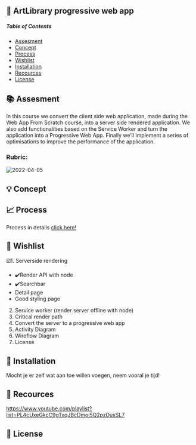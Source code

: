 ## 📱 ArtLibrary progressive web app
##### Table of Contents
* [Assesment](https://github.com/Yolandaokyere/RijkArt-progressive-web/blob/main/README.md#-assesment)
* [Concept](https://github.com/Yolandaokyere/RijkArt-progressive-web/blob/main/README.md#-concept)
* [Process](https://github.com/Yolandaokyere/RijkArt-progressive-web/blob/main/README.md#-process)
* [Wishlist](https://github.com/Yolandaokyere/RijkArt-progressive-web/blob/main/README.md#-wishlist)
* [Installation](https://github.com/Yolandaokyere/RijkArt-progressive-web/blob/main/README.md#-installation)
* [Recources](https://github.com/Yolandaokyere/RijkArt-progressive-web/blob/main/README.md#-recources)
* [License](https://github.com/Yolandaokyere/RijkArt-progressive-web/blob/main/README.md#-license)
## 📚 Assesment
In this course we convert the client side web application, made during the Web App From Scratch course, into a server side rendered application. We also add functionalities based on the Service Worker and turn the application into a Progressive Web App. Finally we’ll implement a series of optimisations to improve the performance of the application.

### Rubric:
![2022-04-05](https://user-images.githubusercontent.com/97689634/161749340-93661308-4e25-4dff-be51-e48d9c7a8e4f.png)



## 💡 Concept
## 📈 Process
Process in details [click here!](https://github.com/Yolandaokyere/RijkArt-progressive-web/wiki)

## 📝 Wishlist
☑️1.  Serverside rendering 
*  ✔️Render API with node 
*  ✔️Searchbar
*  Detail page
*  Good styling page 
2. Service worker (render server offline with node)
3. Critical render path
4. Convert the server to a progressive web app
5. Activity Diagram
6. Wireflow Diagram 
7. License
 
## 🔧 Installation
Mocht je er zelf wat aan toe willen voegen, neem vooral je tijd!


## 🔎 Recources
https://www.youtube.com/playlist?list=PL4cUxeGkcC9gTxqJBcDmoi5Q2pzDusSL7
## 🔖 License

